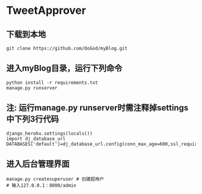 # TweetApprover
## 下载到本地
```
git clone https://github.com/OoGod/myBlog.git
```

## 进入myBlog目录，运行下列命令
```
python install -r requirements.txt
manage.py runserver
```

## 注: 运行manage.py runserver时需注释掉settings中下列3行代码
```
django_heroku.settings(locals())
import dj_database_url
DATABASES['default']=dj_database_url.config(conn_max_age=600,ssl_require=True)
```

## 进入后台管理界面
```
manage.py createsuperuser # 创建超用户
# 输入127.0.0.1：8000/admin
```
